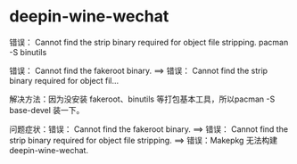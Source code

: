 # deepin-wine-wechat
错误： Cannot find the strip binary required for object file stripping.
pacman -S binutils

错误： Cannot find the fakeroot binary. ==> 错误： Cannot find the strip binary required for object fil...

解决方法：因为没安装 fakeroot、binutils 等打包基本工具，所以pacman -S base-devel 装一下。

问题症状：错误： Cannot find the fakeroot binary. ==> 错误： Cannot find the strip binary required for object file stripping. ==> 错误：Makepkg 无法构建 deepin-wine-wechat.

